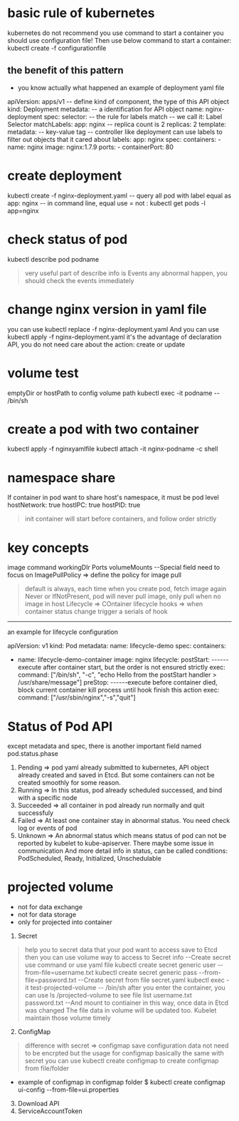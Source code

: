 # basic rule of kubernetes
kubernetes do not recommend you use command to start a container
you should use configuration file!
Then use below command to start a container: kubectl create -f configurationfile
## the benefit of this pattern
- you know actually what happened
an example of deployment yaml file

apiVersion: apps/v1
-- define kind of component, the type of this API object
kind: Deployment
metadata:
-- a identification for API object
  name: nginx-deployment
spec:
  selector:
-- the rule for labels match
-- we call it: Label Selector
    matchLabels:
      app: nginx
-- replica count is 2
  replicas: 2
  template:
    metadata:
-- key-value tag
-- controller like deployment can use labels to filter out objects that it cared about
      labels:
        app: nginx
    spec:
      containers:
      - name: nginx
        image: nginx:1.7.9
        ports:
        - containerPort: 80

# create deployment
kubectl create -f nginx-deployment.yaml
-- query all pod with label equal as app: nginx
-- in command line, equal use = not :
kubectl get pods -l app=nginx

# check status of pod
kubectl describe pod podname
> very useful part of describe info is Events
> any abnormal happen, you should check the events immediately

# change nginx version in yaml file
you can use kubectl replace -f nginx-deployment.yaml
And you can use kubectl apply -f nginx-deployment.yaml
it's the advantage of declaration API, you do not need care about the action: create or update

# volume test
emptyDir or hostPath to config volume path
kubectl exec -it podname -- /bin/sh

# create a pod with two container
kubectl apply -f nginxyamlfile
kubectl attach -it nginx-podname -c shell

# namespace share
If container in pod want to share host's namespace, it must be pod level
hostNetwork: true
hostIPC: true
hostPID: true
> init container will start before containers, and follow order strictly

# key concepts
image
command
workingDIr
Ports
volumeMounts
--Special field need to focus on
ImagePullPolicy => define the policy for image pull
  > default is always, each time when you create pod, fetch image again
  > Never or IfNotPresent, pod will never pull image, only pull when no image in host
Lifecycle => COntainer lifecycle hooks => when container status change trigger a serials of hook
----------------------------------------
an example for lifecycle configuration

apiVersion: v1
kind: Pod
metadata:
  name: lifecycle-demo
spec:
  containers:
  - name: lifecycle-demo-container
    image: nginx
    lifecycle:
      postStart:
------execute after container start, but the order is not ensured strictly
        exec:
          command: ["/bin/sh", "-c", "echo Hello from the postStart handler > /usr/share/message"]
      preStop:
------execute before container died, block current container kill process until hook finish this action
        exec:
          command: ["/usr/sbin/nginx","-s","quit"]


# Status of Pod API
except metadata and spec, there is another important field named pod.status.phase
1. Pending => pod yaml already submitted to kubernetes, API object already created and saved in Etcd. But some containers can not be created smoothly for some reason.
2. Running => In this status, pod already scheduled successed, and bind with a specific node
3. Succeeded => all container in pod already run normally and quit successfuly
4. Failed => At least one container stay in abnormal status. You need check log or events of pod
5. Unknown => An abnormal status which means status of pod can not be reported by kubelet to kube-apiserver. There maybe some issue in communication
And more detail info in status, can be called conditions: PodScheduled, Ready, Initialized, Unschedulable



# projected volume
- not for data exchange
- not for data storage
- only for projected into container
1. Secret
> help you to secret data that your pod want to access
> save to Etcd
> then you can use volume way to access to Secret info
--Create secret use command or use yaml file
kubectl create secret generic user --from-file=username.txt
kubectl create secret generic pass --from-file=password.txt
--Create secret from file secret.yaml
kubectl exec -it test-projected-volume -- /bin/sh
> after you enter the container, you can use ls /projected-volume to see file list
> username.txt password.txt
--And mount to contiainer in this way, once data in Etcd was changed
> The file data in volume will be updated too. Kubelet maintain those volume timely

2. ConfigMap
> difference with secret => configmap save configuration data not need to be encrpted
> but the usage for configmap basically the same with secret
> you can use kubectl create configmap to create configmap from file/folder
- example of configmap in configmap folder
$ kubectl create configmap ui-config --from-file=ui.properties
3. Download API
4. ServiceAccountToken

